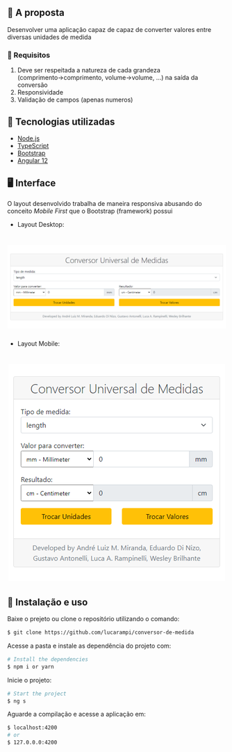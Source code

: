 
## 📰  A proposta 

Desenvolver uma aplicação capaz de capaz de converter valores entre diversas unidades de medida

### 🔭  Requisitos
1) Deve ser respeitada a natureza de cada grandeza (comprimento→comprimento, volume→volume, ...) na saída da conversão
2) Responsividade
3) Validação de campos (apenas numeros)

## 🧰 Tecnologias utilizadas
- [Node.js](https://nodejs.org/en/)
- [TypeScript](https://www.typescriptlang.org/)
- [Bootstrap](https://getbootstrap.com/)
- [Angular 12](https://angular.io/)

## 🖥 Interface

O layout desenvolvido trabalha de maneira responsiva abusando do conceito *Mobile First* que o Bootstrap (framework) possui

- Layout Desktop:
<h1 align="center">
    <img alt="Layout Website" src="src\assets\images\desktop_layout.png" />
</h1>

- Layout Mobile:
<h1 align="center">
    <img alt="Layout Website" src="src\assets\images\mobile_layout.png" />
</h1>


## 📜 Instalação e uso

Baixe o prejeto ou clone o repositório utilizando o comando:

```bash
$ git clone https://github.com/lucarampi/conversor-de-medida

```
Acesse a pasta e instale as dependência do projeto com:
```bash
# Install the dependencies
$ npm i or yarn
```
Inicie o projeto:
```bash
# Start the project
$ ng s
```
Aguarde a compilação e acesse a aplicação em:

```bash
$ localhost:4200
# or
$ 127.0.0.0:4200
```
